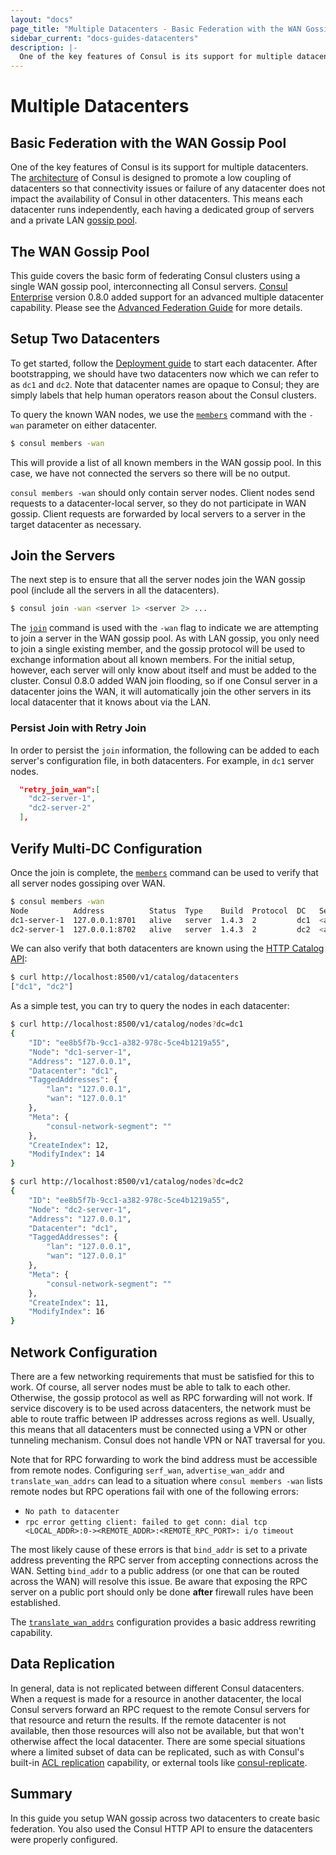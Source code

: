```yaml
---
layout: "docs"
page_title: "Multiple Datacenters - Basic Federation with the WAN Gossip Pool"
sidebar_current: "docs-guides-datacenters"
description: |-
  One of the key features of Consul is its support for multiple datacenters. The architecture of Consul is designed to promote low coupling of datacenters so that connectivity issues or failure of any datacenter does not impact the availability of Consul in other datacenters. This means each datacenter runs independently, each having a dedicated group of servers and a private LAN gossip pool.
---
```


# Multiple Datacenters

## Basic Federation with the WAN Gossip Pool

One of the key features of Consul is its support for multiple datacenters.
The [architecture](/docs/internals/architecture.html) of Consul is designed to
promote a low coupling of datacenters so that connectivity issues or
failure of any datacenter does not impact the availability of Consul in other
datacenters. This means each datacenter runs independently, each having a dedicated
group of servers and a private LAN [gossip pool](/docs/internals/gossip.html).

## The WAN Gossip Pool

This guide covers the basic form of federating Consul clusters using a single
WAN gossip pool, interconnecting all Consul servers.
[Consul Enterprise](https://www.hashicorp.com/products/consul/) version 0.8.0 added support
for an advanced multiple datacenter capability. Please see the
[Advanced Federation Guide](/docs/guides/areas.html) for more details.

## Setup Two Datacenters

To get started, follow the [
Deployment guide](https://learn.hashicorp.com/consul/advanced/day-1-operations/deployment-guide) to
start each datacenter. After bootstrapping, we should have two datacenters now which
we can refer to as `dc1` and `dc2`. Note that datacenter names are opaque to Consul;
they are simply labels that help human operators reason about the Consul clusters.

To query the known WAN nodes, we use the [`members`](/docs/commands/members.html)
command with the `-wan` parameter on either datacenter.

```sh
$ consul members -wan
```

This will provide a list of all known members in the WAN gossip pool. In
this case, we have not connected the servers so there will be no output.

`consul members -wan` should
only contain server nodes. Client nodes send requests to a datacenter-local server,
so they do not participate in WAN gossip. Client requests are forwarded by local
servers to a server in the target datacenter as necessary.

## Join the Servers

The next step is to ensure that all the server nodes join the WAN gossip pool (include all the servers in all the datacenters).

```sh
$ consul join -wan <server 1> <server 2> ...
```

The [`join`](/docs/commands/join.html) command is used with the `-wan` flag to indicate
we are attempting to join a server in the WAN gossip pool. As with LAN gossip, you only
need to join a single existing member, and the gossip protocol will be used to exchange
information about all known members. For the initial setup, however, each server
will only know about itself and must be added to the cluster. Consul 0.8.0 added WAN join
flooding, so if one Consul server in a datacenter joins the WAN, it will automatically
join the other servers in its local datacenter that it knows about via the LAN.

### Persist Join with Retry Join

In order to persist the `join` information, the following can be added to each server's configuration file, in both datacenters. For example, in `dc1` server nodes.

```json
  "retry_join_wan":[
    "dc2-server-1",
    "dc2-server-2"
  ],
```

## Verify Multi-DC Configuration

Once the join is complete, the [`members`](/docs/commands/members.html) command can be
used to verify that all server nodes gossiping over WAN.

```sh
$ consul members -wan
Node          Address          Status  Type    Build  Protocol  DC   Segment
dc1-server-1  127.0.0.1:8701   alive   server  1.4.3  2         dc1  <all>
dc2-server-1  127.0.0.1:8702   alive   server  1.4.3  2         dc2  <all>
```

We can also verify that both datacenters are known using the
[HTTP Catalog API](/api/catalog.html#catalog_datacenters):

```sh
$ curl http://localhost:8500/v1/catalog/datacenters
["dc1", "dc2"]
```

As a simple test, you can try to query the nodes in each datacenter:

```sh
$ curl http://localhost:8500/v1/catalog/nodes?dc=dc1
{
	"ID": "ee8b5f7b-9cc1-a382-978c-5ce4b1219a55",
	"Node": "dc1-server-1",
	"Address": "127.0.0.1",
	"Datacenter": "dc1",
	"TaggedAddresses": {
		"lan": "127.0.0.1",
		"wan": "127.0.0.1"
	},
	"Meta": {
		"consul-network-segment": ""
	},
	"CreateIndex": 12,
	"ModifyIndex": 14
}
```
```sh
$ curl http://localhost:8500/v1/catalog/nodes?dc=dc2
{
	"ID": "ee8b5f7b-9cc1-a382-978c-5ce4b1219a55",
	"Node": "dc2-server-1",
	"Address": "127.0.0.1",
	"Datacenter": "dc1",
	"TaggedAddresses": {
		"lan": "127.0.0.1",
		"wan": "127.0.0.1"
	},
	"Meta": {
		"consul-network-segment": ""
	},
	"CreateIndex": 11,
	"ModifyIndex": 16
}
```

## Network Configuration 

There are a few networking requirements that must be satisfied for this to
work. Of course, all server nodes must be able to talk to each other. Otherwise,
the gossip protocol as well as RPC forwarding will not work. If service discovery
is to be used across datacenters, the network must be able to route traffic
between IP addresses across regions as well. Usually, this means that all datacenters
must be connected using a VPN or other tunneling mechanism. Consul does not handle
VPN or NAT traversal for you.

Note that for RPC forwarding to work the bind address must be accessible from remote nodes. 
Configuring `serf_wan`, `advertise_wan_addr` and `translate_wan_addrs` can lead to a
situation where `consul members -wan` lists remote nodes but RPC operations fail with one 
of the following errors:

- `No path to datacenter`
- `rpc error getting client: failed to get conn: dial tcp <LOCAL_ADDR>:0-><REMOTE_ADDR>:<REMOTE_RPC_PORT>: i/o timeout`

The most likely cause of these errors is that `bind_addr` is set to a private address preventing
the RPC server from accepting connections across the WAN. Setting `bind_addr` to a public
address (or one that can be routed across the WAN) will resolve this issue. Be aware that
exposing the RPC server on a public port should only be done **after** firewall rules have
been established.

The [`translate_wan_addrs`](/docs/agent/options.html#translate_wan_addrs) configuration
provides a basic address rewriting capability.

## Data Replication

In general, data is not replicated between different Consul datacenters. When a
request is made for a resource in another datacenter, the local Consul servers forward
an RPC request to the remote Consul servers for that resource and return the results.
If the remote datacenter is not available, then those resources will also not be
available, but that won't otherwise affect the local datacenter. There are some special
situations where a limited subset of data can be replicated, such as with Consul's built-in
[ACL replication](/docs/guides/acl.html#outages-and-acl-replication) capability, or
external tools like [consul-replicate](https://github.com/hashicorp/consul-replicate).

## Summary

In this guide you setup WAN gossip across two datacenters to create
basic federation. You also used the Consul HTTP API to ensure the 
datacenters were properly configured.
